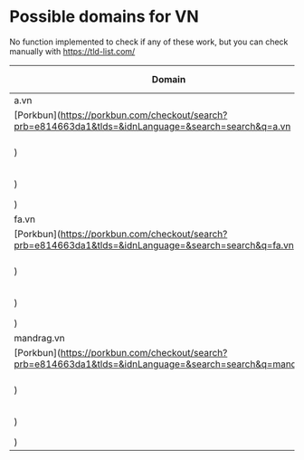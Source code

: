 # Possible domains for VN

No function implemented to check if any of these work, but you can check manually with https://tld-list.com/

| Domain | Porkbun | NameCheap | Google Domains |
|---|---|---|---|
| a.vn | [Porkbun](https://porkbun.com/checkout/search?prb=e814663da1&tlds=&idnLanguage=&search=search&q=a.vn) | [Namecheap](https://www.namecheap.com/domains/registration/results/?domain=a.vn) | [Google](https://domains.google.com/registrar/search?searchTerm=a.vn) |
| fa.vn | [Porkbun](https://porkbun.com/checkout/search?prb=e814663da1&tlds=&idnLanguage=&search=search&q=fa.vn) | [Namecheap](https://www.namecheap.com/domains/registration/results/?domain=fa.vn) | [Google](https://domains.google.com/registrar/search?searchTerm=fa.vn) |
| mandrag.vn | [Porkbun](https://porkbun.com/checkout/search?prb=e814663da1&tlds=&idnLanguage=&search=search&q=mandrag.vn) | [Namecheap](https://www.namecheap.com/domains/registration/results/?domain=mandrag.vn) | [Google](https://domains.google.com/registrar/search?searchTerm=mandrag.vn) |
